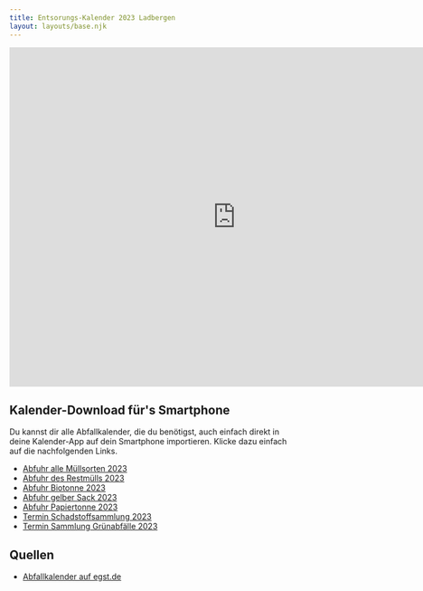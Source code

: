 ```yaml
---
title: Entsorungs-Kalender 2023 Ladbergen
layout: layouts/base.njk
---
```


<div class="responsiveCal">
    <iframe src="https://calendar.google.com/calendar/embed?height=600&amp;wkst=2&amp;bgcolor=%23ffffff&amp;ctz=Europe%2FBerlin&amp;src=bWVpbmxhZGJlcmdlbkBnbWFpbC5jb20&amp;src=bHU0cWIyaDM0Mm5xdmZxdmF1OXR1NGJtZnNAZ3JvdXAuY2FsZW5kYXIuZ29vZ2xlLmNvbQ&amp;src=a3BrY2lxbzY5MzQwcXZyMDBxZjYzMmtqN3NAZ3JvdXAuY2FsZW5kYXIuZ29vZ2xlLmNvbQ&amp;src=ZTAwOWFhNDFjdnQwaWk4bWdqbnA1NHA3djhAZ3JvdXAuY2FsZW5kYXIuZ29vZ2xlLmNvbQ&amp;src=bDBkNWpxZnJzcjlkaThmcnJnb29vdDVhczRAZ3JvdXAuY2FsZW5kYXIuZ29vZ2xlLmNvbQ&amp;src=aGh0dHJsdDFrbDdvMW05Z3UycjBtbmRlMW9AZ3JvdXAuY2FsZW5kYXIuZ29vZ2xlLmNvbQ&amp;color=%23a39f9b&amp;color=%23795548&amp;color=%23F6BF26&amp;color=%2333B679&amp;color=%23039BE5&amp;color=%23D81B60&amp;title=Entsorgungskalender%202022&amp;showTitle=0" style="border-width:0" width="800" height="600" frameborder="0" scrolling="no"></iframe>
</div>

## Kalender-Download für's Smartphone

Du kannst dir alle Abfallkalender, die du benötigst, auch einfach direkt in deine Kalender-App auf dein Smartphone importieren. Klicke dazu einfach auf die nachfolgenden Links.

- [Abfuhr alle Müllsorten 2023](/ics/entsorgungskalender-ladbergen-2023-gesamter-muell.ics)
- [Abfuhr des Restmülls 2023](/ics/entsorgungskalender-ladbergen-2023-restmuell.ics)
- [Abfuhr Biotonne 2023](/ics/entsorgungskalender-ladbergen-2023-biotonne.ics)
- [Abfuhr gelber Sack 2023](/ics/entsorgungskalender-ladbergen-2023-gelber-sack.ics)
- [Abfuhr Papiertonne 2023](/ics/entsorgungskalender-ladbergen-2023-papiertonne.ics)
- [Termin Schadstoffsammlung 2023](/ics/entsorgungskalender-ladbergen-2023-schadstoffsammlung.ics)
- [Termin Sammlung Grünabfälle 2023](/ics/entsorgungskalender-ladbergen-2023-gruenabfaelle.ics)

## Quellen

- [Abfallkalender auf egst.de](https://www.egst.de/de/abfallabholung/)